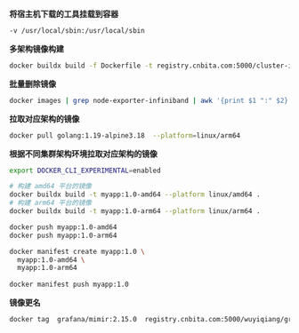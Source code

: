 
**将宿主机下载的工具挂载到容器**
```bash
-v /usr/local/sbin:/usr/local/sbin
```
**多架构镜像构建**
```bash
docker buildx build -f Dockerfile -t registry.cnbita.com:5000/cluster-images/model-repository:v2.1  --platform=linux/arm64,linux/amd64 --push .
```
**批量删除镜像**
```bash
docker images | grep node-exporter-infiniband | awk '{print $1 ":" $2}' | xargs docker rmi
```
**拉取对应架构的镜像**
```bash
docker pull golang:1.19-alpine3.18  --platform=linux/arm64   
```

**根据不同集群架构环境拉取对应架构的镜像**
```bash
export DOCKER_CLI_EXPERIMENTAL=enabled

# 构建 amd64 平台的镜像
docker buildx build -t myapp:1.0-amd64 --platform linux/amd64 .
# 构建 arm64 平台的镜像
docker buildx build -t myapp:1.0-arm64 --platform linux/arm64 .

docker push myapp:1.0-amd64
docker push myapp:1.0-arm64

docker manifest create myapp:1.0 \
  myapp:1.0-amd64 \
  myapp:1.0-arm64
    
docker manifest push myapp:1.0
```

**镜像更名**
```bash
docker tag  grafana/mimir:2.15.0  registry.cnbita.com:5000/wuyiqiang/grafana_mimir:2.15.0
```